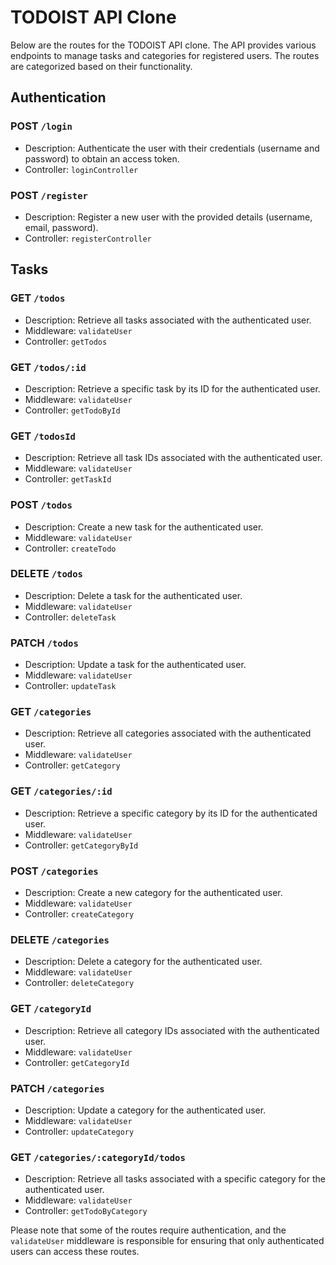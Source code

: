 # TODOIST API Clone

Below are the routes for the TODOIST API clone. The API provides various endpoints to manage tasks and categories for registered users. The routes are categorized based on their functionality.

## Authentication

### POST `/login`
- Description: Authenticate the user with their credentials (username and password) to obtain an access token.
- Controller: `loginController`

### POST `/register`
- Description: Register a new user with the provided details (username, email, password).
- Controller: `registerController`

## Tasks

### GET `/todos`
- Description: Retrieve all tasks associated with the authenticated user.
- Middleware: `validateUser`
- Controller: `getTodos`

### GET `/todos/:id`
- Description: Retrieve a specific task by its ID for the authenticated user.
- Middleware: `validateUser`
- Controller: `getTodoById`

### GET `/todosId`
- Description: Retrieve all task IDs associated with the authenticated user.
- Middleware: `validateUser`
- Controller: `getTaskId`

### POST `/todos`
- Description: Create a new task for the authenticated user.
- Middleware: `validateUser`
- Controller: `createTodo`

### DELETE `/todos`
- Description: Delete a task for the authenticated user.
- Middleware: `validateUser`
- Controller: `deleteTask`

### PATCH `/todos`
- Description: Update a task for the authenticated user.
- Middleware: `validateUser`
- Controller: `updateTask`

### GET `/categories`
- Description: Retrieve all categories associated with the authenticated user.
- Middleware: `validateUser`
- Controller: `getCategory`

### GET `/categories/:id`
- Description: Retrieve a specific category by its ID for the authenticated user.
- Middleware: `validateUser`
- Controller: `getCategoryById`

### POST `/categories`
- Description: Create a new category for the authenticated user.
- Middleware: `validateUser`
- Controller: `createCategory`

### DELETE `/categories`
- Description: Delete a category for the authenticated user.
- Middleware: `validateUser`
- Controller: `deleteCategory`

### GET `/categoryId`
- Description: Retrieve all category IDs associated with the authenticated user.
- Middleware: `validateUser`
- Controller: `getCategoryId`

### PATCH `/categories`
- Description: Update a category for the authenticated user.
- Middleware: `validateUser`
- Controller: `updateCategory`

### GET `/categories/:categoryId/todos`
- Description: Retrieve all tasks associated with a specific category for the authenticated user.
- Middleware: `validateUser`
- Controller: `getTodoByCategory`

Please note that some of the routes require authentication, and the `validateUser` middleware is responsible for ensuring that only authenticated users can access these routes.